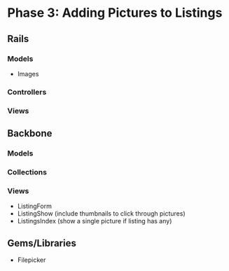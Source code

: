 # Phase 3: Adding Pictures to Listings

## Rails
### Models
* Images

### Controllers

### Views

## Backbone
### Models

### Collections

### Views
* ListingForm
* ListingShow (include thumbnails to click through pictures)
* ListingsIndex (show a single picture if listing has any)

## Gems/Libraries
* Filepicker

